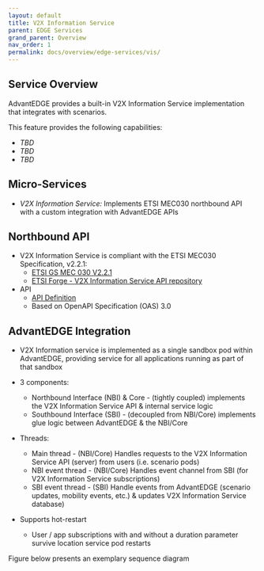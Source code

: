 ```yaml
---
layout: default
title: V2X Information Service
parent: EDGE Services
grand_parent: Overview
nav_order: 1
permalink: docs/overview/edge-services/vis/
---
```


## Service Overview
AdvantEDGE provides a built-in V2X Information Service implementation that integrates with scenarios.

This feature provides the following capabilities:
- _TBD_
- _TBD_
- _TBD_

## Micro-Services
  - _V2X Information Service:_ Implements ETSI MEC030 northbound API with a custom integration with AdvantEDGE APIs

## Northbound API
- V2X Information Service is compliant with the ETSI MEC030 Specification, v2.2.1:
  - [ETSI GS MEC 030 V2.2.1](https://www.etsi.org/deliver/etsi_gs/MEC/001_099/030/02.02.01_60/gs_MEC030v020201p.pdf)
  - [ETSI Forge - V2X Information Service API repository](https://forge.etsi.org/rep/mec/gs030-vis-api)
- API
  - [API Definition](https://github.com/InterDigitalInc/AdvantEDGE/tree/master/docs/api-location)
  - Based on OpenAPI Specification (OAS) 3.0

## AdvantEDGE Integration
- V2X Information service is implemented as a single sandbox pod within AdvantEDGE, providing service for all applications running as part of that sandbox

- 3 components:
  - Northbound Interface (NBI) & Core - (tightly coupled) implements the V2X Information Service API & internal service logic
  - Southbound Interface (SBI) - (decoupled from NBI/Core) implements glue logic between AdvantEDGE & the NBI/Core

- Threads:
  - Main thread      - (NBI/Core) Handles requests to the V2X Information Service API (server) from users (i.e. scenario pods)
  - NBI event thread - (NBI/Core) Handles event channel from SBI (for V2X Information Service subscriptions)
  - SBI event thread - (SBI) Handle events from AdvantEDGE (scenario updates, mobility events, etc.) & updates V2X Information Service database)

- Supports hot-restart
  - User / app subscriptions with and without a duration parameter survive location service pod restarts

Figure below presents an exemplary sequence diagram

